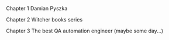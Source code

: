 Chapter 1
Damian Pyszka

Chapter 2
Witcher books series

Chapter 3
The best QA automation engineer (maybe some day...)

